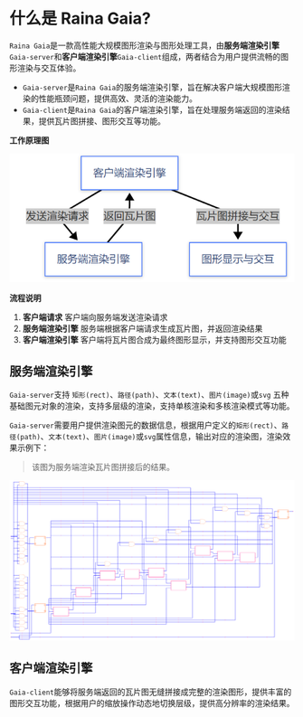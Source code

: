 # 什么是 Raina Gaia?

`Raina Gaia`是一款高性能大规模图形渲染与图形处理工具，由**服务端渲染引擎**`Gaia-server`和**客户端渲染引擎**`Gaia-client`组成，两者结合为用户提供流畅的图形渲染与交互体验。

- `Gaia-server`是`Raina Gaia`的服务端渲染引擎，旨在解决客户端大规模图形渲染的性能瓶颈问题，提供高效、灵活的渲染能力。
- `Gaia-client`是`Raina Gaia`的客户端渲染引擎，旨在处理服务端返回的渲染结果，提供瓦片图拼接、图形交互等功能。

**工作原理图**

![work_diagram](images/work_diagram.png)

**流程说明**

1. **客户端请求**
   客户端向服务端发送渲染请求
2. **服务端渲染引擎**
   服务端根据客户端请求生成瓦片图，并返回渲染结果
3. **客户端渲染引擎**
   客户端将瓦片图合成为最终图形显示，并支持图形交互功能

## 服务端渲染引擎

`Gaia-server`支持 `矩形(rect)`、`路径(path)`、`文本(text)`、`图片(image)`或`svg` 五种基础图元对象的渲染，支持多层级的渲染，支持单核渲染和多核渲染模式等功能。

`Gaia-server`需要用户提供渲染图元的数据信息，根据用户定义的`矩形(rect)`、`路径(path)`、`文本(text)`、`图片(image)`或`svg`属性信息，输出对应的渲染图，渲染效果示例下：

> 该图为服务端渲染瓦片图拼接后的结果。

![demo1](images/demo1.png)

## 客户端渲染引擎

`Gaia-client`能够将服务端返回的瓦片图无缝拼接成完整的渲染图形，提供丰富的图形交互功能，根据用户的缩放操作动态地切换层级，提供高分辨率的渲染结果。
